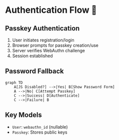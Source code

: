 # Authentication Flow 🔐

## Passkey Authentication
1. User initiates registration/login
2. Browser prompts for passkey creation/use
3. Server verifies WebAuthn challenge
4. Session established

## Password Fallback
```mermaid
graph TD
    A[JS Disabled?] -->|Yes| B[Show Password Form]
    A -->|No| C[Attempt Passkey]
    C -->|Success| D[Authenticate]
    C -->|Failure| B
```

## Key Models
- `User`: `webauthn_id` (nullable)
- `Passkey`: Stores public keys 